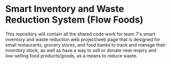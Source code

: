 # Smart Inventory and Waste Reduction System (Flow Foods)

This repository will contain all the shared code work for team 7's smart inventory and waste reduction web project/web page that is designed for small restaurants, grocery stores, and food banks to track and manage their inventory stock, as well as have a way to sell or donate near-expiry and low-selling food products/goods, as a means to reduce waste.

